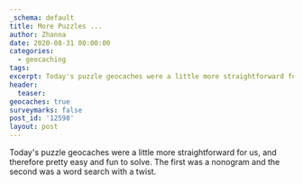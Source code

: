 ```yaml
---
_schema: default
title: More Puzzles ...
author: Zhanna
date: 2020-08-31 00:00:00
categories:
  - geocaching
tags:
excerpt: Today's puzzle geocaches were a little more straightforward for us, and therefore pretty easy and fun to solve.
header:
  teaser:
geocaches: true
surveymarks: false
post_id: '12598'
layout: post
---
```


Today's puzzle geocaches were a little more straightforward for us, and therefore pretty easy and fun to solve. The first was a nonogram and the second was a word search with a twist.